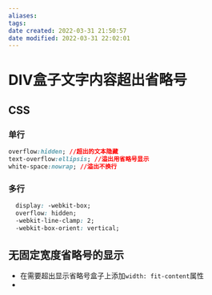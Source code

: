 ```yaml
---
aliases: 
tags: 
date created: 2022-03-31 21:50:57
date modified: 2022-03-31 22:02:01
---
```


# DIV盒子文字内容超出省略号

## CSS

### 单行

``` css
overflow:hidden; //超出的文本隐藏
text-overflow:ellipsis; //溢出用省略号显示
white-space:nowrap; //溢出不换行
```

### 多行

```css
  display: -webkit-box;
  overflow: hidden;  
  -webkit-line-clamp: 2;
  -webkit-box-orient: vertical;
```

## 无固定宽度省略号的显示
- 在需要超出显示省略号盒子上添加`width: fit-content`属性
- 
